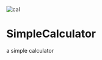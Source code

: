 ![cal](https://user-images.githubusercontent.com/24307625/114262929-7cc2e600-99da-11eb-8cbd-2dfe76cb1b87.JPG)
# SimpleCalculator
 a simple calculator
